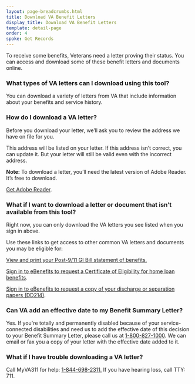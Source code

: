```yaml
---
layout: page-breadcrumbs.html
title: Download VA Benefit Letters
display_title: Download VA Benefit Letters
template: detail-page
order: 4
spoke: Get Records
---
```


<div id='main'>
<div class="row" markdown="1">

<div class='va-introtext'>
To receive some benefits, Veterans need a letter proving their status. You can access and download some of these benefit letters and documents online.
</div>

<section>

<div class="cta-widget" data-app-id="letters"></div>

### What types of VA letters can I download using this tool?

You can download a variety of letters from VA that include information about your benefits and service history.

</section>

### How do I download a VA letter?

Before you download your letter, we’ll ask you to review the address we have on file for you.

This address will be listed on your letter. If this address isn’t correct, you can update it. But your letter will still be valid even with the incorrect address.

**Note:** To download a letter, you’ll need the latest version of Adobe Reader. It’s free to download.

[Get Adobe Reader](https://get.adobe.com/reader/).

</section>
<section>

### What if I want to download a letter or document that isn’t available from this tool?

Right now, you can only download the VA letters you see listed when you sign in above.

Use these links to get access to other common VA letters and documents you may be eligible for:

[View and print your Post-9/11 GI Bill statement of benefits.](/education/gi-bill/post-9-11/ch-33-benefit/)

[Sign in to eBenefits to request a Certificate of Eligibility for home loan benefits](https://eauth.va.gov/ebenefits/coe).

[Sign in to eBenefits to request a copy of your discharge or separation papers (DD214)](https://eauth.va.gov/ebenefits/DPRIS).

</section>
<section>

### Can VA add an effective date to my Benefit Summary Letter?

Yes. If you're totally and permanently disabled because of your service-connected disabilities and need us to add the effective date of this decision to your Benefit Summary Letter, please call us at <a href="tel:+18008271000">1-800-827-1000</a>. We can email or fax you a copy of your letter with the effective date added to it.
</section>

<section>

### What if I have trouble downloading a VA letter?

Call MyVA311 for help: <a href="tel:+18446982311">1-844-698-2311.</a> If you have hearing loss, call TTY: 711.

</section>
</div>
</div>
<br>
<br>
<br>
